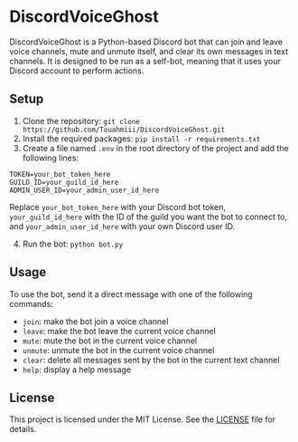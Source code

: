 # DiscordVoiceGhost

DiscordVoiceGhost is a Python-based Discord bot that can join and leave voice channels, mute and unmute itself, and clear its own messages in text channels. It is designed to be run as a self-bot, meaning that it uses your Discord account to perform actions.

## Setup

1. Clone the repository: `git clone https://github.com/Touahmiii/DiscordVoiceGhost.git`
2. Install the required packages: `pip install -r requirements.txt`
3. Create a file named `.env` in the root directory of the project and add the following lines:
```
TOKEN=your_bot_token_here
GUILD_ID=your_guild_id_here
ADMIN_USER_ID=your_admin_user_id_here
```

Replace `your_bot_token_here` with your Discord bot token, `your_guild_id_here` with the ID of the guild you want the bot to connect to, and `your_admin_user_id_here` with your own Discord user ID.

4. Run the bot: `python bot.py`

## Usage

To use the bot, send it a direct message with one of the following commands:

- `join`: make the bot join a voice channel
- `leave`: make the bot leave the current voice channel
- `mute`: mute the bot in the current voice channel
- `unmute`: unmute the bot in the current voice channel
- `clear`: delete all messages sent by the bot in the current text channel
- `help`: display a help message

## License

This project is licensed under the MIT License. See the [LICENSE](LICENSE) file for details.
